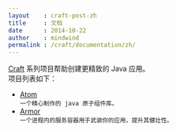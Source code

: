 ```yaml
---
layout    : craft-post-zh
title     : 文档
date      : 2014-10-22
author    : mindwind
permalink : /craft/documentation/zh/
---
```



[Craft](#) 系列项目帮助创建更精致的 Java 应用。  
项目列表如下：

  - [Atom](/craft/atom/zh/)  
    `一个精心制作的 java 原子组件库。`
  - [Armor](/craft/armor/zh/)  
    `一个进程内的服务容器用于武装你的应用，提升其健壮性。`
